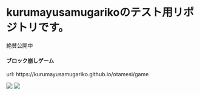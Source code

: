 <h1>kurumayusamugarikoのテスト用リポジトリです。</h1>
<p>絶賛公開中</p>

<h4>ブロック崩しゲーム</h4> url: https://kurumayusamugariko.github.io/otamesi/game
 
<img src="https://img.shields.io/badge/-Javascript-black.svg?logo=javascript&style=popout-square"> <img src="https://img.shields.io/badge/-Node.js-black.svg?logo=node.js&style=popout-square">

